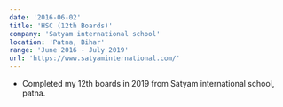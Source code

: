 ```yaml
---
date: '2016-06-02'
title: 'HSC (12th Boards)'
company: 'Satyam international school'
location: 'Patna, Bihar'
range: 'June 2016 - July 2019'
url: 'https://www.satyaminternational.com/'
---
```


- Completed my 12th boards in 2019 from Satyam international school, patna.

